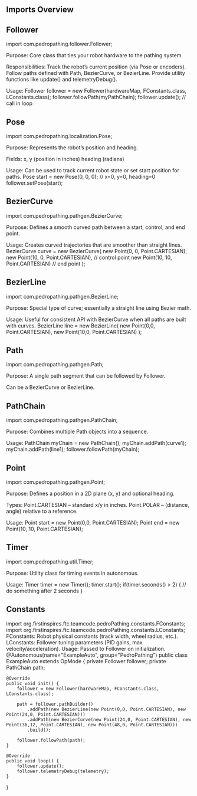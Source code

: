 ## Imports Overview

## Follower
import com.pedropathing.follower.Follower;

Purpose: Core class that ties your robot hardware to the pathing system.

Responsibilities:
Track the robot’s current position (via Pose or encoders).
Follow paths defined with Path, BezierCurve, or BezierLine.
Provide utility functions like update() and telemetryDebug().

Usage:
Follower follower = new Follower(hardwareMap, FConstants.class, LConstants.class);
follower.followPath(myPathChain);
follower.update();  // call in loop

## Pose
import com.pedropathing.localization.Pose;

Purpose: Represents the robot’s position and heading.

Fields:
x, y (position in inches)
heading (radians)

Usage: Can be used to track current robot state or set start position for paths.
Pose start = new Pose(0, 0, 0); // x=0, y=0, heading=0
follower.setPose(start);

## BezierCurve
import com.pedropathing.pathgen.BezierCurve;

Purpose: Defines a smooth curved path between a start, control, and end point.

Usage: Creates curved trajectories that are smoother than straight lines.
BezierCurve curve = new BezierCurve(
new Point(0, 0, Point.CARTESIAN),
new Point(10, 0, Point.CARTESIAN),  // control point
new Point(10, 10, Point.CARTESIAN)  // end point
);

## BezierLine

import com.pedropathing.pathgen.BezierLine;

Purpose: Special type of curve; essentially a straight line using Bezier math.

Usage: Useful for consistent API with BezierCurve when all paths are built with curves.
BezierLine line = new BezierLine(
new Point(0,0, Point.CARTESIAN),
new Point(10,0, Point.CARTESIAN)
);

## Path
import com.pedropathing.pathgen.Path;

Purpose: A single path segment that can be followed by Follower.

Can be a BezierCurve or BezierLine.

## PathChain
import com.pedropathing.pathgen.PathChain;

Purpose: Combines multiple Path objects into a sequence.

Usage:
PathChain myChain = new PathChain();
myChain.addPath(curve1);
myChain.addPath(line1);
follower.followPath(myChain);

## Point
import com.pedropathing.pathgen.Point;

Purpose: Defines a position in a 2D plane (x, y) and optional heading.

Types:
Point.CARTESIAN – standard x/y in inches.
Point.POLAR – (distance, angle) relative to a reference.

Usage:
Point start = new Point(0,0, Point.CARTESIAN);
Point end = new Point(10, 10, Point.CARTESIAN);

## Timer
import com.pedropathing.util.Timer;

Purpose: Utility class for timing events in autonomous.

Usage:
Timer timer = new Timer();
timer.start();
if(timer.seconds() > 2) {
// do something after 2 seconds
}

## Constants
import org.firstinspires.ftc.teamcode.pedroPathing.constants.FConstants;
import org.firstinspires.ftc.teamcode.pedroPathing.constants.LConstants;
FConstants: Robot physical constants (track width, wheel radius, etc.).
LConstants: Follower tuning parameters (PID gains, max velocity/acceleration).
Usage: Passed to Follower on initialization.
@Autonomous(name="ExampleAuto", group="PedroPathing")
public class ExampleAuto extends OpMode {
private Follower follower;
private PathChain path;

    @Override
    public void init() {
        follower = new Follower(hardwareMap, FConstants.class, LConstants.class);

        path = follower.pathBuilder()
            .addPath(new BezierLine(new Point(0,0, Point.CARTESIAN), new Point(24,0, Point.CARTESIAN)))
            .addPath(new BezierCurve(new Point(24,0, Point.CARTESIAN), new Point(36,12, Point.CARTESIAN), new Point(48,0, Point.CARTESIAN)))
            .build();

        follower.followPath(path);
    }

    @Override
    public void loop() {
        follower.update();
        follower.telemetryDebug(telemetry);
    }
}
